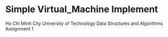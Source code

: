 # Simple Virtual_Machine Implement

Ho Chi Minh City University of Technology 
Data Structures and Algorithms 
Assignment 1 
